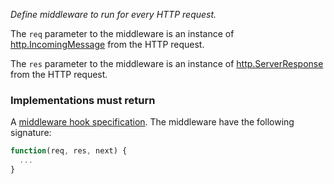 *Define middleware to run for every HTTP request.*

The `req` parameter to the middleware is an instance of
[http.IncomingMessage](http://nodejs.org/api/http.html#http_http_incomingmessage)
from the HTTP request.

The `res` parameter to the middleware is an instance of
[http.ServerResponse](http://nodejs.org/api/http.html#http_class_http_serverresponse)
from the HTTP request.

<h3>Implementations must return</h3>

A
[middleware hook specification](guide/concepts#middleware-hook-specification).
The middleware have the following signature:

```javascript
function(req, res, next) {
  ...
}
```
